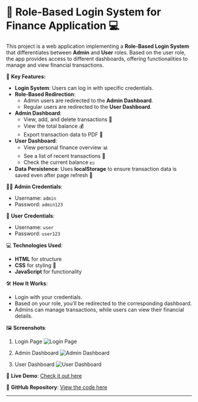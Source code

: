 

# 💼 Role-Based Login System for Finance Application 💻

This project is a web application implementing a **Role-Based Login System** that differentiates between **Admin** and **User** roles. Based on the user role, the app provides access to different dashboards, offering functionalities to manage and view financial transactions.

🔑 **Key Features:**

- **Login System**: Users can log in with specific credentials.
- **Role-Based Redirection**:
  - Admin users are redirected to the **Admin Dashboard**.
  - Regular users are redirected to the **User Dashboard**.
- **Admin Dashboard**:
  - View, add, and delete transactions 📝
  - View the total balance 💰
  - Export transaction data to PDF 📄
- **User Dashboard**:
  - View personal finance overview 📊
  - See a list of recent transactions 🧾
  - Check the current balance 💵
- **Data Persistence**: Uses **localStorage** to ensure transaction data is saved even after page refresh 🔄

👨‍💻 **Admin Credentials**:
- Username: `admin`
- Password: `admin123`

👤 **User Credentials**:
- Username: `user`
- Password: `user123`

💻 **Technologies Used**:
- **HTML** for structure
- **CSS** for styling 🎨
- **JavaScript** for functionality

🛠 **How It Works**:
- Login with your credentials.
- Based on your role, you’ll be redirected to the corresponding dashboard.
- Admins can manage transactions, while users can view their financial details.

🖼 **Screenshots**:

1. Login Page
![Login Page](https://github.com/user-attachments/assets/b6084f4b-22fe-4c5b-bb8b-a0488a89308a)

2. Admin Dashboard
![Admin Dashboard](https://github.com/user-attachments/assets/fcf335cd-9bd3-4a5d-af8e-6601ec3473a8)

3. User Dashboard
![User Dashboard](https://github.com/user-attachments/assets/1f3886b5-81ab-4440-8a70-a2e4056f2529)

🚀 **Live Demo**: [Check it out here](https://sureshkumartibirisetti.github.io/BootCamp_1_10K/)

🔗 **GitHub Repository**: [View the code here](https://github.com/sureshkumartibirisetti/BootCamp_1_10K)

---
